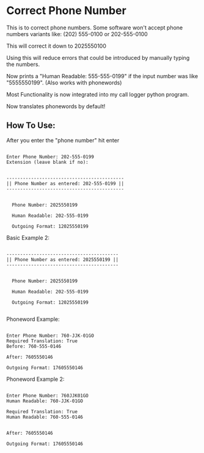 # Correct Phone Number
 This is to correct phone numbers. Some software won't accept phone numbers variants like: (202) 555-0100 or 202-555-0100

 This will correct it down to 2025550100

 Using this will reduce errors that could be introduced by manually typing the numbers.

 Now prints a "Human Readable: 555-555-0199" if the input number was like "5555550199". (Also works with phonewords)

 Most Functionality is now integrated into my call logger python program.

 Now translates phonewords by default!

## How To Use:
 
After you enter the "phone number" hit enter
```

Enter Phone Number: 202-555-0199
Extension (leave blank if no): 


-------------------------------------------
|| Phone Number as entered: 202-555-0199 ||
------------------------------------------- 


  Phone Number: 2025550199

  Human Readable: 202-555-0199

  Outgoing Format: 12025550199

```
Basic Example 2:
```

-----------------------------------------
|| Phone Number as entered: 2025550199 ||
-----------------------------------------


  Phone Number: 2025550199

  Human Readable: 202-555-0199

  Outgoing Format: 12025550199
  

```

Phoneword Example:
```

Enter Phone Number: 760-JJK-01GO
Required Translation: True
Before: 760-555-0146

After: 7605550146

Outgoing Format: 17605550146

```

Phoneword Example 2:
```

Enter Phone Number: 760JJK01GO
Human Readable: 760-JJK-01GO

Required Translation: True
Human Readable: 760-555-0146


After: 7605550146

Outgoing Format: 17605550146

```
